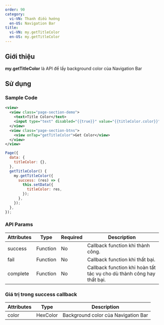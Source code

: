```yaml
---
order: 90
category:
  vi-VN: Thanh điều hướng
  en-US: Navigation Bar
title:
  vi-VN: my.getTitleColor
  en-US: my.getTitleColor
---
```


## Giới thiệu

**my.getTitleColor** là API để lấy background color của Navigation Bar

## Sử dụng

### Sample Code

```xml
<view>
  <view class="page-section-demo">
    <text>Title Color</text>
    <input type="text" disabled="{{true}}" value="{{titleColor.color}}"></input>
  </view>
  <view class="page-section-btns">
    <view onTap="getTitleColor">Get Color</view>
  </view>
</view>
```

```js
Page({
  data: {
    titleColor: {},
  },
  getTitleColor() {
    my.getTitleColor({
      success: (res) => {
        this.setData({
          titleColor: res,
        });
      },
    });
  },
});
```

### API Params

| Attributes | Type     | Required | Description                                                           |
| ---------- | -------- | -------- | --------------------------------------------------------------------- |
| success    | Function | No       | Callback function khi thành công.                                     |
| fail       | Function | No       | Callback function khi thất bại.                                       |
| complete   | Function | No       | Callback function khi hoàn tất tác vụ cho dù thành công hay thất bại. |

### Giá trị trong success callback

| Attributes | Type     | Description                         |
| ---------- | -------- | ----------------------------------- |
| color      | HexColor | Background color của Navigation Bar |
